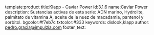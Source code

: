 template:product
title:Klapp - Caviar Power
id:3.1.6
name:Caviar Power
description: Sustancias activas de esta serie: ADN marino, Hydrolite, palmitato de vitamina A, aceite de la nuez de macadamia, pantenol y sorbitol.
bgcolor:#f7eb7c
txtcolor:#333
keywords: dislook,klapp
author: pedro.gracia@impulzia.com
footer_text: 
